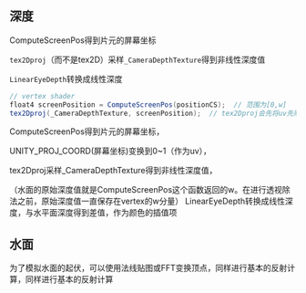 ## 深度

ComputeScreenPos得到片元的屏幕坐标



`tex2Dproj`（而不是tex2D）采样`_CameraDepthTexture`得到非线性深度值

`LinearEyeDepth`转换成线性深度

``` glsl
// vertex shader
float4 screenPosition = ComputeScreenPos(positionCS);  // 范围为[0,w]
tex2Dproj(_CameraDepthTexture, screenPosition);  // tex2Dproj会先将uv先除以w再进行采样，即使用范围为[0,1]的uv进行采样
```

ComputeScreenPos得到片元的屏幕坐标，

UNITY_PROJ_COORD(屏幕坐标)变换到0~1（作为uv），

tex2Dproj采样_CameraDepthTexture得到非线性深度值，

（水面的原始深度值就是ComputeScreenPos这个函数返回的w。在进行透视除法之前，原始深度值一直保存在vertex的w分量）
LinearEyeDepth转换成线性深度，与水平面深度得到差值，作为颜色的插值项

## 水面

为了模拟水面的起伏，可以使用法线贴图或FFT变换顶点，同样进行基本的反射计算，同样进行基本的反射计算